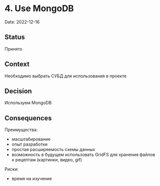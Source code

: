 # 4. Use MongoDB

Date: 2022-12-16

## Status

Принято

## Context

Необходимо выбрать СУБД для использования в проекте

## Decision

Используем MongoDB

## Consequences

Преимущества:

- масштабирование
- опыт разработки
- простая расширяемость схемы данных
- возможность в будущем использовать GridFS для хранения файлов к рецептам (картинки, видео, gif)

Риски:
- время на изучение
